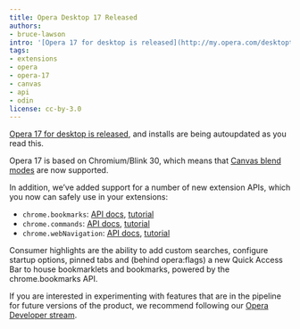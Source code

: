 ```yaml
---
title: Opera Desktop 17 Released
authors:
- bruce-lawson
intro: '[Opera 17 for desktop is released](http://my.opera.com/desktopteam/blog/opera-17-final), and installs are being autoupdated as you read this. Opera 17 is based on Chromium/Blink 30, which means that [Canvas blend modes](http://codepen.io/adobe/pen/gbzmE) are now supported.'
tags:
- extensions
- opera
- opera-17
- canvas
- api
- odin
license: cc-by-3.0
---
```


[Opera 17 for desktop is released][1], and installs are being autoupdated as you read this.

[1]: http://my.opera.com/desktopteam/blog/opera-17-final

Opera 17 is based on Chromium/Blink 30, which means that [Canvas blend modes][2] are now supported.

[2]: http://codepen.io/adobe/pen/gbzmE

In addition, we’ve added support for a number of new extension APIs, which you now can safely use in your extensions:

* `chrome.bookmarks`: [API docs][3], [tutorial][4]
* `chrome.commands`: [API docs][5], [tutorial][6]
* `chrome.webNavigation`: [API docs][7], [tutorial][8]

[3]: http://dev.opera.com/extension-docs/bookmarks.html
[4]: http://dev.opera.com/extension-docs/tut_bookmarks.html
[5]: http://dev.opera.com/extension-docs/commands.html
[6]: http://dev.opera.com/extension-docs/tut_commands.html
[7]: http://dev.opera.com/extension-docs/webNavigation.html
[8]: http://dev.opera.com/extension-docs/tut_webnavigation.html

Consumer highlights are the ability to add custom searches, configure startup options, pinned tabs and (behind opera:flags) a new Quick Access Bar to house bookmarklets and bookmarks, powered by the chrome.bookmarks API.

If you are interested in experimenting with features that are in the pipeline for future versions of the product, we recommend following our [Opera Developer stream][9].

[9]: http://www.opera.com/developer
